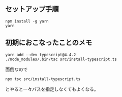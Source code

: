 ## セットアップ手順

```
npm install -g yarn
yarn
```

## 初期におこなったことのメモ

```
yarn add --dev typescript@4.4.2
./node_modules/.bin/tsc src/install-typescript.ts
```

面倒なので

```
npx tsc src/install-typescript.ts
```

とやると一々パスを指定しなくてもよくなる。